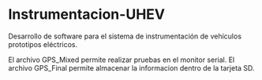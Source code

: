 # Instrumentacion-UHEV
Desarrollo de software para el sistema de instrumentación de vehículos prototipos eléctricos.

El archivo GPS_Mixed permite realizar pruebas en el monitor serial.
El archivo GPS_Final permite almacenar la informacion dentro de la tarjeta SD.
